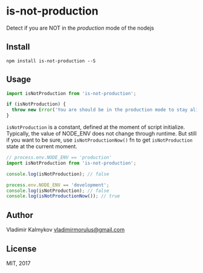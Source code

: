 is-not-production
==

Detect if you are NOT in the *production* mode of the nodejs

Install
----

```
npm install is-not-production --S
```

Usage
----

```js
import isNotProduction from 'is-not-production';

if (isNotProduction) {
  throw new Error('You are should be in the production mode to stay alive');
}
```

`isNotProduction` is a constant, defined at the moment of script initialize. Typically, the value of NODE_ENV does not change through runtime. But still if you want to be sure, use `isNotProductionNow()` fn to get `isNotProduction` state at the current moment.

```js
// process.env.NODE_ENV == 'production'
import isNotProduction from 'is-not-production';

console.log(isNotProduction); // false

process.env.NODE_ENV == 'development';
console.log(isNotProduction); // false
console.log(isNotProductionNow()); // true
```

Author
----

Vladimir Kalmykov <vladimirmorulus@gmail.com>

License
----

MIT, 2017
